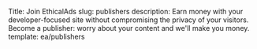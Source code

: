 Title: Join EthicalAds
slug: publishers
description: Earn money with your developer-focused site without compromising the privacy of your visitors. Become a publisher: worry about your content and we'll make you money.
template: ea/publishers
